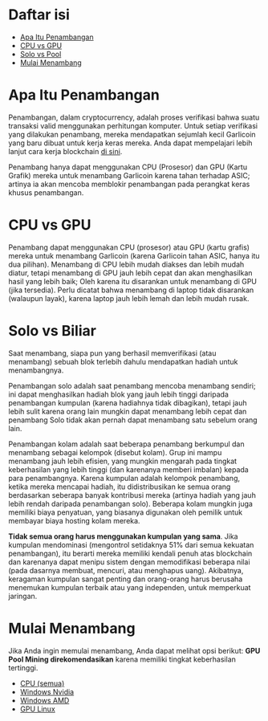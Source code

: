 # Daftar isi

- [Apa Itu Penambangan](#what-is-mining)
- [CPU vs GPU](#cpu-vs-gpu)
- [Solo vs Pool](#solo-vs-pool)
- [Mulai Menambang](#start-mining)

# Apa Itu Penambangan

Penambangan, dalam cryptocurrency, adalah proses verifikasi bahwa suatu transaksi valid menggunakan perhitungan komputer. Untuk setiap verifikasi yang dilakukan penambang, mereka mendapatkan sejumlah kecil Garlicoin yang baru dibuat untuk kerja keras mereka.
Anda dapat mempelajari lebih lanjut cara kerja blockchain [di sini](https://www.youtube.com/watch?v=bBC-nXj3Ng4).
<br>

Penambang hanya dapat menggunakan CPU (Prosesor) dan GPU (Kartu Grafik) mereka untuk menambang Garlicoin karena tahan terhadap ASIC; artinya ia akan mencoba memblokir penambangan pada perangkat keras khusus penambangan.

# CPU vs GPU

Penambang dapat menggunakan CPU (prosesor) atau GPU (kartu grafis) mereka untuk menambang Garlicoin (karena Garlicoin tahan ASIC, hanya itu dua pilihan).
Menambang di CPU lebih mudah diakses dan lebih mudah diatur, tetapi menambang di GPU jauh lebih cepat dan akan menghasilkan hasil yang lebih baik; Oleh karena itu disarankan untuk menambang di GPU (jika tersedia).
Perlu dicatat bahwa menambang di laptop tidak disarankan (walaupun layak), karena laptop jauh lebih lemah dan lebih mudah rusak.

# Solo vs Biliar

Saat menambang, siapa pun yang berhasil memverifikasi (atau menambang) sebuah blok terlebih dahulu mendapatkan hadiah untuk menambangnya.
<br>

Penambangan solo adalah saat penambang mencoba menambang sendiri; ini dapat menghasilkan hadiah blok yang jauh lebih tinggi daripada penambangan kumpulan (karena hadiahnya tidak dibagikan), tetapi jauh lebih sulit karena orang lain mungkin dapat menambang lebih cepat dan penambang Solo tidak akan pernah dapat menambang satu sebelum orang lain.
<br>

Penambangan kolam adalah saat beberapa penambang berkumpul dan menambang sebagai kelompok (disebut kolam). Grup ini mampu menambang jauh lebih efisien, yang mungkin mengarah pada tingkat keberhasilan yang lebih tinggi (dan karenanya memberi imbalan) kepada para penambangnya. Karena kumpulan adalah kelompok penambang, ketika mereka mencapai hadiah, itu didistribusikan ke semua orang berdasarkan seberapa banyak kontribusi mereka (artinya hadiah yang jauh lebih rendah daripada penambangan solo). Beberapa kolam mungkin juga memiliki biaya penyatuan, yang biasanya digunakan oleh pemilik untuk membayar biaya hosting kolam mereka.
<br>

**Tidak semua orang harus menggunakan kumpulan yang sama**. Jika kumpulan mendominasi (mengontrol setidaknya 51% dari semua kekuatan penambangan), itu berarti mereka memiliki kendali penuh atas blockchain dan karenanya dapat menipu sistem dengan memodifikasi beberapa nilai (pada dasarnya membuat, mencuri, atau menghapus uang). Akibatnya, keragaman kumpulan sangat penting dan orang-orang harus berusaha menemukan kumpulan terbaik atau yang independen, untuk memperkuat jaringan.

# Mulai Menambang

Jika Anda ingin memulai menambang, Anda dapat melihat opsi berikut:
**GPU Pool Mining direkomendasikan** karena memiliki tingkat keberhasilan tertinggi.

- [CPU (semua)](./mining-cpu.html)
- [Windows Nvidia](./mining-win-nvidia.html)
- [Windows AMD](./mining-win-amd.html)
- [GPU Linux](./mining-nix-gpu.html)